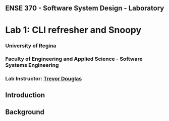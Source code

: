 ## ENSE 370 - Software System Design - Laboratory

# Lab 1: CLI refresher and Snoopy

### University of Regina
### Faculty of Engineering and Applied Science - Software Systems Engineering

### Lab Instructor: [Trevor Douglas](mailto:trevor.douglas@uregina.ca)

## Introduction


## Background